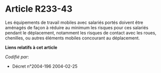 # Article R233-43

Les équipements de travail mobiles avec salariés portés doivent être aménagés de façon à réduire au minimum les risques pour
ces salariés pendant le déplacement, notamment les risques de contact avec les roues, chenilles, ou autres éléments mobiles
concourant au déplacement.

**Liens relatifs à cet article**

_Codifié par_:

  - Décret n°2004-196 2004-02-25
